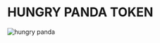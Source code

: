 # HUNGRY PANDA TOKEN

![hungry panda](https://github.com/HungryPandaHome/hungrypanda/blob/develop/panda_logo.svg?raw=true)
